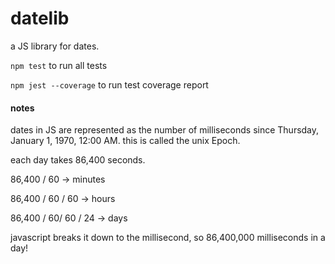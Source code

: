 # datelib

a JS library for dates.

`npm test` to run all tests

`npm jest --coverage` to run test coverage report

#### notes

dates in JS are represented as the number of milliseconds since Thursday, January 1, 1970, 12:00 AM. this is called the unix Epoch.

each day takes 86,400 seconds.

86,400 / 60 -> minutes

86,400 / 60 / 60 -> hours

86,400 / 60/ 60 / 24 -> days

javascript breaks it down to the millisecond, so 86,400,000 milliseconds in a day!
